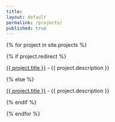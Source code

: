 ```yaml
---
title:
layout: default
permalink: /projects/
published: true
---
```



<div class="ProjectContainer">
  {% for project in site.projects %}

  {% if project.redirect %}
    <div><a href="{{ project.redirect }}" target="_blank">{{ project.title }}</a> - {{ project.description }}</div>
    

  {% else %}
    <div><a href="{{ project.url | prepend: site.baseurl | prepend: site.url }}">{{ project.title }}</a> - {{ project.description }}</div>

  {% endif %}

  {% endfor %}
</div>
